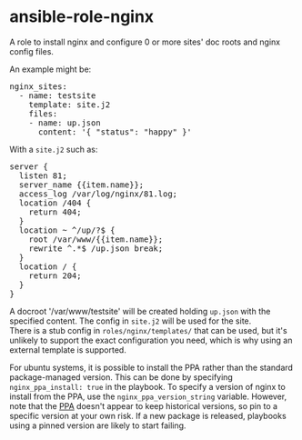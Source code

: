 ansible-role-nginx
====================

A role to install nginx and configure 0 or more sites' doc roots and nginx config files. 

An example might be:

<pre>
nginx_sites:
  - name: testsite
    template: site.j2
    files:
    - name: up.json
      content: '{ "status": "happy" }'    
</pre>

With a `site.j2` such as: 

<pre>
server {
  listen 81;
  server_name {{item.name}};
  access_log /var/log/nginx/81.log;
  location /404 {
    return 404;
  }
  location ~ ^/up/?$ {
    root /var/www/{{item.name}};
    rewrite ^.*$ /up.json break;
  }
  location / {
    return 204;
  }
}
</pre>

A docroot '/var/www/testsite' will be created holding `up.json` with the specified content.  The config in `site.j2` will be used for the site.  
There is a stub config in `roles/nginx/templates/` that can be used, but it's unlikely to support the exact configuration you need, which is why using an external template is supported.  

For ubuntu systems, it is possible to install the PPA rather than the standard package-managed version. This can be done by specifying 
`nginx_ppa_install: true` in the playbook. To specify a version of nginx to install from the PPA, use the `nginx_ppa_version_string` variable.
However, note that the [PPA](http://www.ubuntuupdates.org/ppa/nginx) doesn't appear to keep historical versions, so pin to a specific version
at your own risk. If a new package is released, playbooks using a pinned version are likely to start failing.
